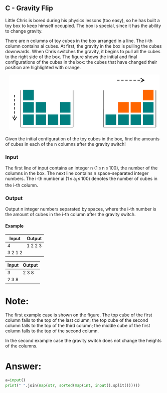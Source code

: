 ## C - Gravity Flip

Little Chris is bored during his physics lessons (too easy), so he has built a toy box to keep himself occupied. The box is special, since it has the ability to change gravity.

There are n columns of toy cubes in the box arranged in a line. The i-th column contains ai cubes. At first, the gravity in the box is pulling the cubes downwards. When Chris switches the gravity, it begins to pull all the cubes to the right side of the box. The figure shows the initial and final configurations of the cubes in the box: the cubes that have changed their position are highlighted with orange.

<p align="center">
	<a href="" target="blank">
		<img style="border-radius: 5px;" src="image.png" />
	</a>
</p>

Given the initial configuration of the toy cubes in the box, find the amounts of cubes in each of the n columns after the gravity switch!

### Input

The first line of input contains an integer n (1 ≤ n ≤ 100), the number of the columns in the box. The next line contains n space-separated integer numbers. The i-th number ai (1 ≤ a<sub>i</sub> ≤ 100) denotes the number of cubes in the i-th column.

### Output

Output n integer numbers separated by spaces, where the i-th number is the amount of cubes in the i-th column after the gravity switch.

#### Example

| Input            | Output         |
| ---------------- | -------------- |
| 4                | 1 2 2 3        |
| 3 2 1 2          |                |

| Input            | Output         |
| ---------------- | -------------- |
| 3                | 2 3 8          |
| 2 3 8            |                |

# Note:

The first example case is shown on the figure. The top cube of the first column falls to the top of the last column; the top cube of the second column falls to the top of the third column; the middle cube of the first column falls to the top of the second column.

In the second example case the gravity switch does not change the heights of the columns.

# Answer:

```python
a=input()
print(" ".join(map(str, sorted(map(int, input().split())))))
```
